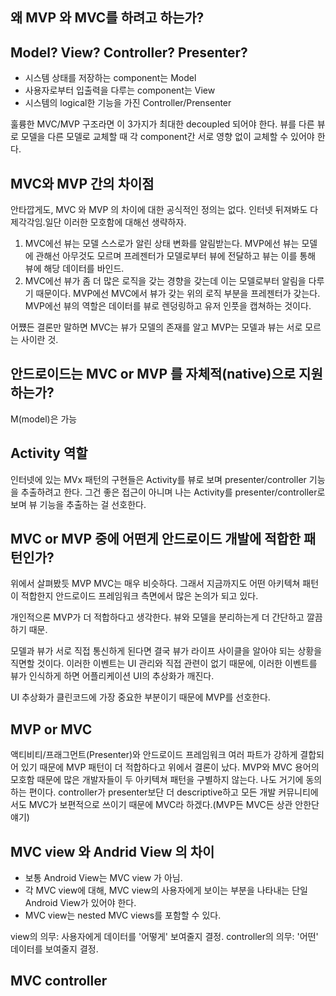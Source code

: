 ## 왜 MVP 와 MVC를 하려고 하는가?

## Model? View? Controller? Presenter?
- 시스템 상태를 저장하는 component는 Model
- 사용자로부터 입출력을 다루는 component는 View
- 시스템의 logical한 기능을 가진 Controller/Prensenter

훌륭한 MVC/MVP 구조라면 이 3가지가 최대한 decoupled 되어야 한다.
뷰를 다른 뷰로 모델을 다른 모델로 교체할 때 각 component간 서로 영향 없이 교체할 수 있어야 한다.

## MVC와 MVP 간의 차이점
안타깝게도, MVC 와 MVP 의 차이에 대한 공식적인 정의는 없다. 인터넷 뒤져봐도 다 제각각임.일단 이러한 모호함에 대해선 생략하자.

1. MVC에선 뷰는 모델 스스로가 알린 상태 변화를 알림받는다. MVP에선 뷰는 모델에 관해선 아무것도 모르며 프레젠터가 모델로부터 뷰에 전달하고 뷰는 이를 통해 뷰에 해당 데이터를 바인드.
2. MVC에선 뷰가 좀 더 많은 로직을 갖는 경향을 갖는데 이는 모델로부터 알림을 다루기 때문이다. MVP에선 MVC에서 뷰가 갖는 위의 로직 부분을 프레젠터가 갖는다. MVP에선 뷰의 역할은 데이터를 뷰로 렌덩링하고 유저 인풋을 캡쳐하는 것이다.

어쩄든 결론만 말하면 MVC는 뷰가 모델의 존재를 알고 MVP는 모델과 뷰는 서로 모르는 사이란 것.

## 안드로이드는 MVC or MVP 를 자체적(native)으로 지원하는가?

M(model)은 가능

## Activity 역할
인터넷에 있는 MVx 패턴의 구현들은 Activity를 뷰로 보며 presenter/controller 기능을 추출하려고 한다. 그건 좋은 접근이 아니며 나는 Activity를 presenter/controller로 보며 뷰 기능을 추출하는 걸 선호한다. 

## MVC or MVP 중에 어떤게 안드로이드 개발에 적합한 패턴인가?
위에서 살펴봤듯 MVP MVC는 매우 비슷하다. 그래서 지금까지도 어떤 아키텍쳐 패턴이 적합한지 안드로이드 프레임워크 측면에서 많은 논의가 되고 있다.

개인적으론 MVP가 더 적합하다고 생각한다. 뷰와 모델을 분리하는게 더 간단하고 깔끔하기 때문.

모델과 뷰가 서로 직접 통신하게 된다면 결국 뷰가 라이프 사이클을 알아야 되는 상황을 직면할 것이다. 이러한 이벤트는 UI 관리와 직접 관련이 없기 때문에, 이러한 이벤트를 뷰가 인식하게 하면 어플리케이션 UI의 추상화가 깨진다.

UI 추상화가 클린코드에 가장 중요한 부분이기 때문에 MVP를 선호한다.

## MVP or MVC
액티비티/프래그먼트(Presenter)와 안드로이드 프레임워크 여러 파트가 강하게 결합되어 있기 때문에 MVP 패턴이 더 적합하다고 위에서 결론이 났다.
MVP와 MVC 용어의 모호함 때문에 많은 개발자들이 두 아키텍쳐 패턴을 구별하지 않는다. 나도 거기에 동의하는 편이다.
controller가 presenter보단 더 descriptive하고 모든 개발 커뮤니티에서도 MVC가 보편적으로 쓰이기 때문에 MVC라 하겠다.(MVP든 MVC든 상관 안한단 얘기)

## MVC view 와 Andrid View 의 차이
- 보통 Android View는 MVC view 가 아님.
- 각 MVC view에 대해, MVC view의 사용자에게 보이는 부분을 나타내는 단일 Android View가 있어야 한다.
- MVC view는 nested MVC views를 포함할 수 있다.

view의 의무: 사용자에게 데이터를 '어떻게' 보여줄지 결정.
controller의 의무: '어떤' 데이터를 보여줄지 결정.

## MVC controller



